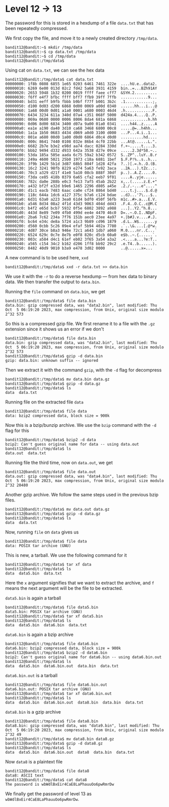 # Level 12 → 13

The password for this is stored in a hexdump of a file `data.txt` that has been repeatedly compressed.

We first copy the file, and move it to a newly created directory `/tmp/data`.

```
bandit12@bandit:~$ mkdir /tmp/data
bandit12@bandit:~$ cp data.txt /tmp/data
bandit12@bandit:~$ cd /tmp/data
bandit12@bandit:/tmp/data$
```

Using cat on `data.txt`, we can see the hex data
```
bandit12@bandit:/tmp/data$ cat data.txt
00000000: 1f8b 0808 6855 1e65 0203 6461 7461 322e  ....hU.e..data2.
00000010: 6269 6e00 013d 02c2 fd42 5a68 3931 4159  bin..=...BZh91AY
00000020: 2653 5948 1b32 0200 0019 ffff faee cff7  &SYH.2..........
00000030: f6ff e4f7 bfbc ffff bff7 ffb9 39ff 7ffb  ............9...
00000040: bd31 eeff b9fb fbbb b9bf f77f b001 3b2c  .1............;,
00000050: d100 0d03 d200 6868 0d00 0069 a00d 0340  ......hh...i...@
00000060: 1a68 00d0 0d01 a1a0 0001 a680 0003 46d4  .h............F.
00000070: 6434 3234 611a 340d 07a4 c351 068f 5000  d424a.4....Q..P.
00000080: 069a 0680 0000 0006 8006 8da4 681a 6868  ............h.hh
00000090: 0d06 8d00 6834 3400 d07a 9a00 01a0 0341  ....h44..z.....A
000000a0: ea1e a190 da40 3d10 ca68 3468 6800 00c8  .....@=..h4hh...
000000b0: 1a1a 1b50 0683 d434 d069 a0d0 3100 d000  ...P...4.i..1...
000000c0: 001e a680 00d0 1a00 d0d0 6864 d0c4 d0d0  ..........hd....
000000d0: 000c 8641 7440 0108 032e 86b4 4cf0 22bb  ...At@......L.".
000000e0: 6682 2b7e b3e2 e98d aa74 dacc 0284 330d  f.+~.....t....3.
000000f0: bbb2 9494 d332 d933 642a 3538 d27e 09ce  .....2.3d*58.~..
00000100: 53da 185a 505e aada 6c75 59a2 b342 0572  S..ZP^..luY..B.r
00000110: 249a 4600 5021 25b0 1973 c18a 6881 1bef  $.F.P!%..s..h...
00000120: 3f9b 1429 5b1d 3d87 68b5 804f 1d28 42fa  ?..)[.=.h..O.(B.
00000130: 16c2 3241 98fb 8229 e274 5a63 fe92 3aca  ..2A...).tZc..:.
00000140: 70c3 a329 d21f 41e0 5a10 08cb 888f 30df  p..)..A.Z.....0.
00000150: f3da ce85 418b 0379 6a65 cfa2 eeb7 9f01  ....A..yje......
00000160: 782c da0e 288b e0c3 fe13 7af5 45ab 2b22  x,..(.....z.E.+"
00000170: a432 bf2f e32d b9e6 1465 2296 d805 a45e  .2./.-...e"....^
00000180: d1c1 eacb 7483 6aac ca0e cf24 8864 bd40  ....t.j....$.d.@
00000190: 118c 644a 1dc6 a127 375c b7a6 c124 bdae  ..dJ...'7\...$..
000001a0: 6d31 63a0 a223 3ea0 61d4 bdf0 450f 56fb  m1c..#>.a...E.V.
000001b0: a546 8d34 08a2 4f1d 43d3 9063 404d dd43  .F.4..O.C..c@M.C
000001c0: b4f2 e65d bcb7 5932 0f5e 6802 3892 a988  ...]..Y2.^h.8...
000001d0: 443d 8e89 7e09 4fb0 499d ee4e 4470 46c0  D=..~.O.I..NDpF.
000001e0: 2ba6 7c62 234a 7f76 151b aec0 23ee 4a97  +.|b#J.v....#.J.
000001f0: bc64 e34c de8a 5724 a1c3 9b89 cd96 1879  .d.L..W$.......y
00000200: d560 0cbb 5c26 09e4 efaf 5b94 402a 7780  .`..\&....[.@*w.
00000210: 4d87 30ce b8a3 946e 72c1 a643 1db7 a060  M.0....nr..C...`
00000220: 6524 629c 0c7e 8e7b e0f8 820c d5cb 60a0  e$b..~.{......`.
00000230: 003c a584 d4c1 61ef eb02 3f65 3a54 a3a2  .<....a...?e:T..
00000240: a565 c154 34c2 b162 d206 1ff8 bb92 29c2  .e.T4..b......).
00000250: 8482 40d9 9010 b3a9 e478 3d02 0000       ..@......x=...
```

A new command is to be used here, `xxd`
```
bandit12@bandit:/tmp/data$ xxd -r data.txt >> data.bin
```

We use it with the `-r` to do a reverse hexdump — from hex data to binary data. We then transfer the output to `data.bin`.

Running the `file` command on `data.bin`, we get
```
bandit12@bandit:/tmp/data$ file data.bin
data.bin: gzip compressed data, was "data2.bin", last modified: Thu Oct  5 06:19:20 2023, max compression, from Unix, original size modulo 2^32 573
```

So this is a compressed gzip file. We first rename it to a file with the `.gz` extension since it shows us an error if we don't
```
bandit12@bandit:/tmp/data$ file data.bin
data.bin: gzip compressed data, was "data2.bin", last modified: Thu Oct  5 06:19:20 2023, max compression, from Unix, original size modulo 2^32 573
bandit12@bandit:/tmp/data$ gzip -d data.bin
gzip: data.bin: unknown suffix -- ignored
```

Then we extract it with the command `gzip`, with the `-d` flag for decompress
```
bandit12@bandit:/tmp/data$ mv data.bin data.gz
bandit12@bandit:/tmp/data$ gzip -d data.gz
bandit12@bandit:/tmp/data$ ls
data  data.txt
```

Running file on the extracted file `data`
```
bandit12@bandit:/tmp/data$ file data
data: bzip2 compressed data, block size = 900k
```

Now this is a bzip/bunzip archive. We use the `bzip` command with the `-d` flag for this
```
bandit12@bandit:/tmp/data$ bzip2 -d data
bzip2: Can't guess original name for data -- using data.out
bandit12@bandit:/tmp/data$ ls
data.out  data.txt
```

Running file the third time, now on `data.out`, we get
```
bandit12@bandit:/tmp/data$ file data.out
data.out: gzip compressed data, was "data4.bin", last modified: Thu Oct  5 06:19:20 2023, max compression, from Unix, original size modulo 2^32 20480
```

Another gzip archive. We follow the same steps used in the previous bzip files.
```
bandit12@bandit:/tmp/data$ mv data.out data.gz
bandit12@bandit:/tmp/data$ gzip -d data.gz
bandit12@bandit:/tmp/data$ ls
data  data.txt
```

Now, running `file` on `data` gives us
```
bandit12@bandit:/tmp/data$ file data
data: POSIX tar archive (GNU)
```

This is new, a tarball. We use the following command for it
```
bandit12@bandit:/tmp/data$ tar xf data
bandit12@bandit:/tmp/data$ ls
data  data5.bin  data.txt
```

Here the `x` argument signifies that we want to extract the archive, and `f` means the next argument will be the file to be extracted.

`data5.bin` is again a tarball
```
bandit12@bandit:/tmp/data$ file data5.bin
data5.bin: POSIX tar archive (GNU)
bandit12@bandit:/tmp/data$ tar xf data5.bin
bandit12@bandit:/tmp/data$ ls
data  data5.bin  data6.bin  data.txt
```

`data6.bin` is again a bzip archive
```
bandit12@bandit:/tmp/data$ file data6.bin
data6.bin: bzip2 compressed data, block size = 900k
bandit12@bandit:/tmp/data$ bzip2 -d data6.bin
bzip2: Can't guess original name for data6.bin -- using data6.bin.out
bandit12@bandit:/tmp/data$ ls
data  data5.bin  data6.bin.out  data.bin  data.txt
```

`data6.bin.out` is a tarball
```
bandit12@bandit:/tmp/data$ file data6.bin.out
data6.bin.out: POSIX tar archive (GNU)
bandit12@bandit:/tmp/data$ tar xf data6.bin.out
bandit12@bandit:/tmp/data$ ls
data  data5.bin  data6.bin.out  data8.bin  data.bin  data.txt
```

`data8.bin` is a gzip archive
```
bandit12@bandit:/tmp/data$ file data8.bin
data8.bin: gzip compressed data, was "data9.bin", last modified: Thu Oct  5 06:19:20 2023, max compression, from Unix, original size modulo 2^32 49
bandit12@bandit:/tmp/data$ mv data8.bin data8.gz
bandit12@bandit:/tmp/data$ gzip -d data8.gz
bandit12@bandit:/tmp/data$ ls
data  data5.bin  data6.bin.out  data8  data.bin  data.txt
```

Now `data8` is a plaintext file
```
bandit12@bandit:/tmp/data$ file data8
data8: ASCII text
bandit12@bandit:/tmp/data$ cat data8
The password is wbWdlBxEir4CaE8LaPhauuOo6pwRmrDw
```

We finally get the password of level 13 as `wbWdlBxEir4CaE8LaPhauuOo6pwRmrDw`.

